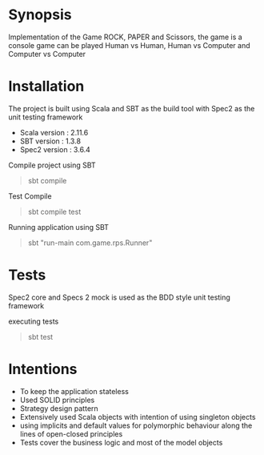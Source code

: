 # Synopsis

Implementation of the Game ROCK, PAPER and Scissors, the game is a console game can be played Human vs Human, Human vs Computer and Computer vs Computer
  
# Installation

The project is built using Scala and SBT as the build tool with Spec2 as the unit testing framework
 * Scala version : 2.11.6
 * SBT version   : 1.3.8
 * Spec2 version : 3.6.4
 
Compile project using SBT
  > sbt compile

Test Compile
  > sbt compile test
  
Running application using SBT
  > sbt "run-main com.game.rps.Runner"
  
# Tests
  
  Spec2 core and Specs 2 mock is used as the BDD style unit testing framework
  
  executing tests
  > sbt test
  
# Intentions

* To keep the application stateless 
* Used SOLID principles
* Strategy design pattern
* Extensively used Scala objects with intention of using singleton objects
* using implicits and default values for polymorphic behaviour along the lines of open-closed principles
* Tests cover the business logic and most of the model objects

